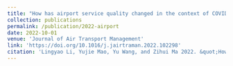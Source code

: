 ```yaml
---
title: "How has airport service quality changed in the context of COVID-19: A data-driven crowdsourcing approach based on sentiment analysis"
collection: publications
permalink: /publication/2022-airport
date: 2022-10-01
venue: 'Journal of Air Transport Management'
link: 'https://doi.org/10.1016/j.jairtraman.2022.102298'
citation: 'Lingyao Li, Yujie Mao, Yu Wang, and Zihui Ma 2022. &quot;How has airport service quality changed in the context of COVID-19: A data-driven crowdsourcing approach based on sentiment analysis.&quot; <i>Journal of Air Transport Management</i> 102298. https://doi.org/10.1016/j.jairtraman.2022.102298'
---
```

